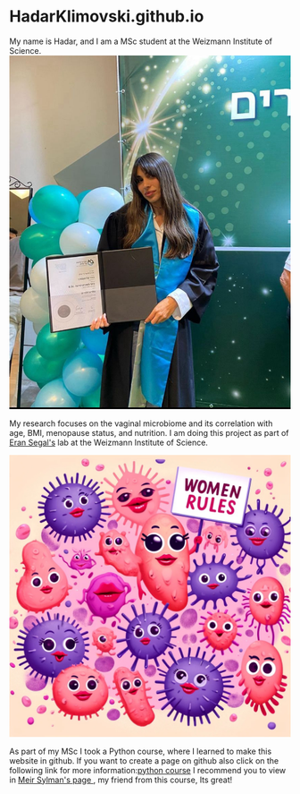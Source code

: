 # HadarKlimovski.github.io


My name is Hadar, and I am a MSc student at the Weizmann Institute of Science.
![](me.jpg)

My research focuses on the vaginal microbiome and its correlation with age, BMI, menopause status, and nutrition.
I am doing this project as part of [Eran Segal's](https://www.weizmann.ac.il/math/segal/) lab at the Weizmann Institute of Science. 

![](microbiom.jpg)

As part of my MSc I took a Python course, where I learned to make this website in github.
If you want to create a page on github also click on the following link for more information:[python course](/python)
I recommend you to view in [Meir Sylman's page ](https://meirsylman.github.io/), my friend from this course, Its great!
